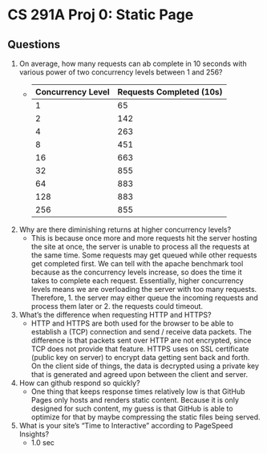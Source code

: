 # CS 291A Proj 0: Static Page

## Questions
1. On average, how many requests can ab complete in 10 seconds with various power of two concurrency levels between 1 and 256?
	-	| Concurrency Level | Requests Completed (10s)	|
		| ----------------- | ------------------------- |
		| 1     			| 65	 					|
		| 2    				| 142      					|
		| 4					| 263      					|
		| 8					| 451      					|
		| 16				| 663      					|
		| 32				| 855      					|
		| 64				| 883      					|
		| 128				| 883      					|
		| 256				| 855      					|
2. Why are there diminishing returns at higher concurrency levels?
	- This is because once more and more requests hit the server hosting the site at once, the server is unable to process all the requests at the same time. Some requests may get queued while other requests get completed first. We can tell with the apache benchmark tool because as the concurrency levels increase, so does the time it takes to complete each request. Essentially, higher concurrency levels means we are overloading the server with too many requests. Therefore, 1. the server may either queue the incoming requests and process them later or 2. the requests could timeout.
3. What’s the difference when requesting HTTP and HTTPS?
	- HTTP and HTTPS are both used for the browser to be able to establish a (TCP) connection and send / receive data packets. The difference is that packets sent over HTTP are not encrypted, since TCP does not provide that feature. HTTPS uses on SSL certificate (public key on server) to encrypt data getting sent back and forth.  On the client side of things, the data is decrypted using a private key that is generated and agreed upon between the client and server.
4. How can github respond so quickly?
	- One thing that keeps response times relatively low is that GitHub Pages only hosts and renders static content. Because it is only designed for such content, my guess is that GitHub is able to optimize for that by maybe compressing the static files being served.
5. What is your site’s “Time to Interactive” according to PageSpeed Insights?
	- 1.0 sec
